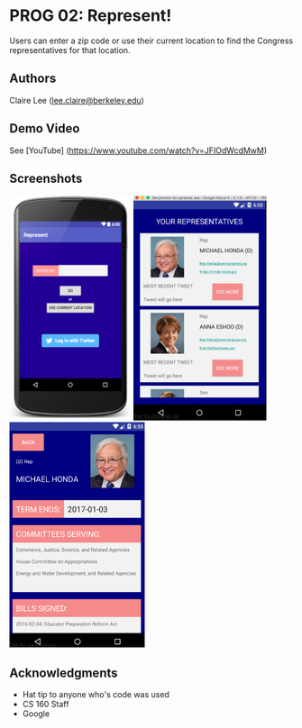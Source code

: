 # PROG 02: Represent!

Users can enter a zip code or use their current location to find the Congress representatives for that location. 

## Authors

Claire Lee ([lee.claire@berkeley.edu](mailto:lee.claire@berkeley.edu))

## Demo Video

See [YouTube] (https://www.youtube.com/watch?v=JFIOdWcdMwM)

## Screenshots

<img src="screenshots/one.png" height="400" alt="Screenshot"/>
<img src="screenshots/two.png" height="400" alt="Screenshot"/>
<img src="screenshots/three.png" height="400" alt="Screenshot"/>

## Acknowledgments

* Hat tip to anyone who's code was used
* CS 160 Staff
* Google
